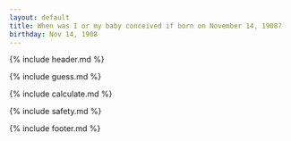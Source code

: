 ```yaml
---
layout: default
title: When was I or my baby conceived if born on November 14, 1908?
birthday: Nov 14, 1908
---
```


{% include header.md %}

{% include guess.md %}

{% include calculate.md %}

{% include safety.md %}

{% include footer.md %}




